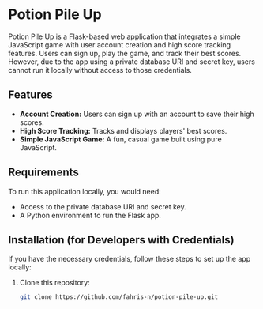# Potion Pile Up

Potion Pile Up is a Flask-based web application that integrates a simple JavaScript game with user account creation and high score tracking features. Users can sign up, play the game, and track their best scores. However, due to the app using a private database URI and secret key, users cannot run it locally without access to those credentials.

## Features
- **Account Creation:** Users can sign up with an account to save their high scores.
- **High Score Tracking:** Tracks and displays players' best scores.
- **Simple JavaScript Game:** A fun, casual game built using pure JavaScript.

## Requirements

To run this application locally, you would need:
- Access to the private database URI and secret key.
- A Python environment to run the Flask app.

## Installation (for Developers with Credentials)

If you have the necessary credentials, follow these steps to set up the app locally:

1. Clone this repository:
   ```bash
   git clone https://github.com/fahris-n/potion-pile-up.git

